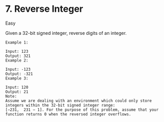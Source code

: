 # 7. Reverse Integer
Easy

Given a 32-bit signed integer, reverse digits of an integer.
```
Example 1:

Input: 123
Output: 321
Example 2:

Input: -123
Output: -321
Example 3:

Input: 120
Output: 21
Note:
Assume we are dealing with an environment which could only store integers within the 32-bit signed integer range: 
[−231,  231 − 1]. For the purpose of this problem, assume that your function returns 0 when the reversed integer overflows.
```
